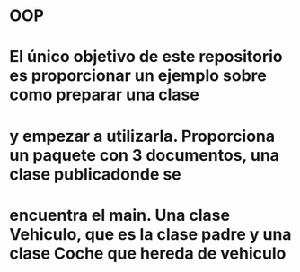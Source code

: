 # OOP
# El único objetivo de este repositorio es proporcionar un ejemplo sobre como preparar una clase
# y empezar a utilizarla. Proporciona un paquete con 3 documentos, una clase publicadonde se
# encuentra el main. Una clase Vehiculo, que es la clase padre y una clase Coche que hereda de vehiculo

